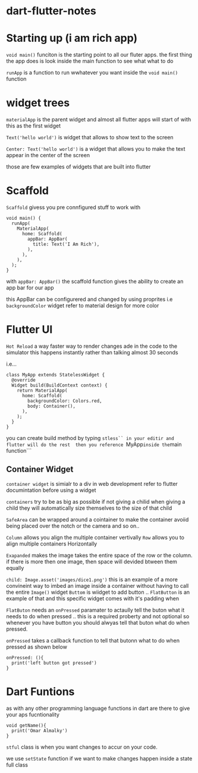 # dart-flutter-notes


# Starting up (i am rich app)

```void main()``` funciton is the starting point to all our fluter apps.
the first thing the app does is look inside the main function to see what what to do 

```runApp``` is a function to run wwhatever you want inside the ```void main()``` function 

# widget trees 

```materialApp``` is the parent widget  and almost all flutter apps will start of with this as the first widget 

```Text('hello world')``` is widget that allows to show text to the screen 

```Center: Text('hello world')``` is a widget that allows you to make the text appear in the center of the screen 

those are few examples of widgets that are built into  flutter 

# Scaffold 
```Scaffold``` givess you pre connfigured stuff to work with 

```
void main() {
  runApp(
    MaterialApp(
      home: Scaffold(
        appBar: AppBar(
          title: Text('I Am Rich'),
        ),
      ),
    ),
  );
}

```

with ```appBar: AppBar()``` the scaffold function gives the ability to create an app bar for our app 

this AppBar can be configurered and changed by using proprites 
i.e  ```backgroundColor``` widget
refer to material design for  more color     



# Flutter UI

```Hot Reload``` a way faster way to render changes ade in the code to the simulator 
this happens instantly rather than talking almost 30 seconds 

i.e...


```
class MyApp extends StatelessWidget {
  @override
  Widget build(BuildContext context) {
    return MaterialApp(
      home: Scaffold(
        backgroundColor: Colors.red,
        body: Container(),
      ),
    );
  }
}

```

you can create build method by typing ```stless`` in your editir and flutter will do the rest 
then you reference ```MyApp``` inside the ```main function``` 


## Container Widget 

```container widget``` is simialr to a div in web development 
refer to flutter documintation before using a widget 

```containers```  try to be as big as possible if not giving a chilid 
when giving a child they will automatically size themselves to the  size of that child 

```SafeArea``` can be wrapped around a cointainer to make the container avoiid being placed over the notch or the camera and so on.. 

```Column``` allows you align the multiple container vertivally 
```Row``` allows you to align multiple containers Horizontally  

```Exapanded``` makes the image takes the entire space of the row or the column. if there is more then one image, then space will devided btween them equally

 ```child: Image.asset('images/dice1.png')``` this is an example of a more convineint way to imbed an image inside a container without having to call the entire ```Image()``` widget 
 ```Buttom``` is wiidget to add button .. ```FlatButton``` is an example of that and this specific widget comes with it's padding 
 when    

 ```FlatButon``` needs an ```onPressed``` paramater to actaully tell the buton what it needs to do when pressed .. this is a required proberty and not optional so whenever you have button you should alwyas tell that buton what do when pressed. 

 ```onPressed``` takes a callback function to tell that butonn what to do when pressed as shown below

 ```
 onPressed: (){
   print('left button got pressed')
 }
 ```      

 # Dart Funtions 
 as with any other programming language functions in dart are there to give your aps fucntionality 

```
void getName(){
  print('Omar Almalky')
} 
```

```stful``` class is when you want changes to accur on your code.

we use ```setState``` function if we want to make changes happen inside a state full class